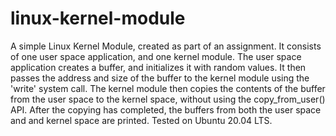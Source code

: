 # linux-kernel-module
A simple Linux Kernel Module, created as part of an assignment. It consists of one user space application, and one kernel module. The user space application creates a buffer, and initializes it with random values. It then passes the address and size of the buffer to the kernel module using the 'write' system call. The kernel module then copies the contents of the buffer from the user space to the kernel space, without using the copy_from_user() API. After the copying has completed, the buffers from both the user space and and kernel space are printed. Tested on Ubuntu 20.04 LTS.
